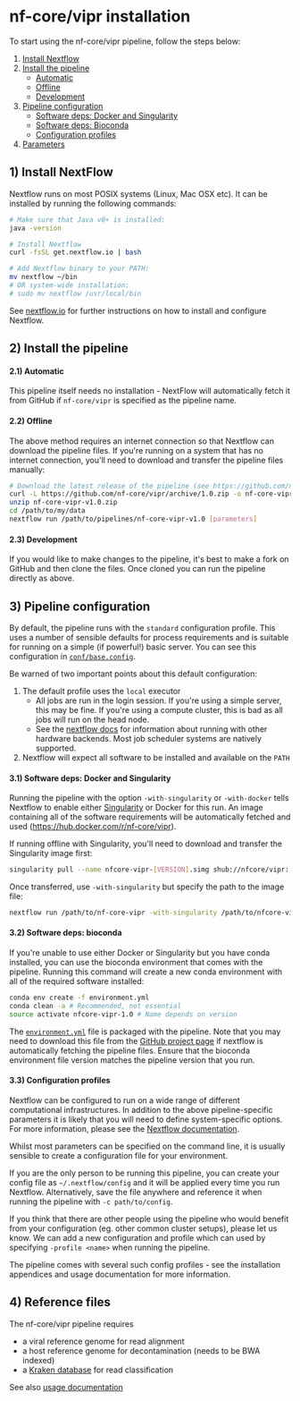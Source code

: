 # nf-core/vipr installation

To start using the nf-core/vipr pipeline, follow the steps below:

1. [Install Nextflow](#1-install-nextflow)
2. [Install the pipeline](#2-install-the-pipeline)
    * [Automatic](#21-automatic)
    * [Offline](#22-offline)
    * [Development](#23-development)
3. [Pipeline configuration](#3-pipeline-configuration)
    * [Software deps: Docker and Singularity](#31-software-deps-docker-and-singularity)
    * [Software deps: Bioconda](#32-software-deps-bioconda)
    * [Configuration profiles](#33-configuration-profiles)
4. [Parameters](#4-parameters)

## 1) Install NextFlow
Nextflow runs on most POSIX systems (Linux, Mac OSX etc). It can be installed by running the following commands:

```bash
# Make sure that Java v8+ is installed:
java -version

# Install Nextflow
curl -fsSL get.nextflow.io | bash

# Add Nextflow binary to your PATH:
mv nextflow ~/bin
# OR system-wide installation:
# sudo mv nextflow /usr/local/bin
```

See [nextflow.io](https://www.nextflow.io/) for further instructions on how to install and configure Nextflow.

## 2) Install the pipeline

#### 2.1) Automatic

This pipeline itself needs no installation - NextFlow will
automatically fetch it from GitHub if `nf-core/vipr` is specified
as the pipeline name.

#### 2.2) Offline

The above method requires an internet connection so that Nextflow can
download the pipeline files. If you're running on a system that has no
internet connection, you'll need to download and transfer the pipeline
files manually:

```bash
# Download the latest release of the pipeline (see https://github.com/nf-core/vipr/releases)
curl -L https://github.com/nf-core/vipr/archive/1.0.zip -o nf-core-vipr-v1.0.zip
unzip nf-core-vipr-v1.0.zip
cd /path/to/my/data
nextflow run /path/to/pipelines/nf-core-vipr-v1.0 [parameters]
```

#### 2.3) Development

If you would like to make changes to the pipeline, it's best to make a
fork on GitHub and then clone the files. Once cloned you can run the
pipeline directly as above.


## 3) Pipeline configuration

By default, the pipeline runs with the `standard` configuration
profile. This uses a number of sensible defaults for process
requirements and is suitable for running on a simple (if powerful!)
basic server. You can see this configuration in
[`conf/base.config`](../conf/base.config).

Be warned of two important points about this default configuration:

1. The default profile uses the `local` executor
    * All jobs are run in the login session. If you're using a simple
      server, this may be fine. If you're using a compute cluster,
      this is bad as all jobs will run on the head node.
    * See the
      [nextflow docs](https://www.nextflow.io/docs/latest/executor.html)
      for information about running with other hardware backends. Most
      job scheduler systems are natively supported.
2. Nextflow will expect all software to be installed and available on the `PATH`

#### 3.1) Software deps: Docker and Singularity

Running the pipeline with the option `-with-singularity` or
`-with-docker` tells Nextflow to enable either
[Singularity](http://singularity.lbl.gov/) or Docker for this run. An
image containing all of the software requirements will be
automatically fetched and used
(https://hub.docker.com/r/nf-core/vipr).

If running offline with Singularity, you'll need to download and transfer the Singularity image first:

```bash
singularity pull --name nfcore-vipr-[VERSION].simg shub://nfcore/vipr:[VERSION]
```

Once transferred, use `-with-singularity` but specify the path to the image file:

```bash
nextflow run /path/to/nf-core-vipr -with-singularity /path/to/nfcore-vipr-[VERSION].simg
```

#### 3.2) Software deps: bioconda

If you're unable to use either Docker or Singularity but you have
conda installed, you can use the bioconda environment that comes with
the pipeline. Running this command will create a new conda environment
with all of the required software installed:

```bash
conda env create -f environment.yml
conda clean -a # Recommended, not essential
source activate nfcore-vipr-1.0 # Name depends on version
```

The [`environment.yml`](../environment.yml) file is packaged with the
pipeline. Note that you may need to download this file from the
[GitHub project page](https://github.com/nf-core/vipr) if
nextflow is automatically fetching the pipeline files. Ensure that the
bioconda environment file version matches the pipeline version that
you run.


#### 3.3) Configuration profiles

Nextflow can be configured to run on a wide range of different
computational infrastructures. In addition to the above
pipeline-specific parameters it is likely that you will need to define
system-specific options. For more information, please see the
[Nextflow documentation](https://www.nextflow.io/docs/latest/).

Whilst most parameters can be specified on the command line, it is
usually sensible to create a configuration file for your environment.

If you are the only person to be running this pipeline, you can create
your config file as `~/.nextflow/config` and it will be applied every
time you run Nextflow. Alternatively, save the file anywhere and
reference it when running the pipeline with `-c path/to/config`.

If you think that there are other people using the pipeline who would
benefit from your configuration (eg. other common cluster setups),
please let us know. We can add a new configuration and profile which
can used by specifying `-profile <name>` when running the pipeline.

The pipeline comes with several such config profiles - see the
installation appendices and usage documentation for more information.

## 4) Reference files

The nf-core/vipr pipeline requires

- a viral reference genome for read alignment
- a host reference genome for decontamination (needs to be BWA indexed)
- a [Kraken database](https://ccb.jhu.edu/software/kraken/) for read classification

See also [usage documentation](`usage.md`)
